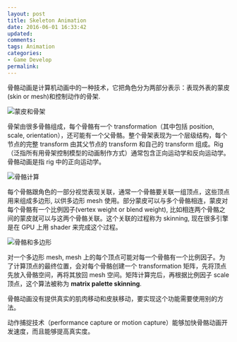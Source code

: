 ```yaml
---
layout: post
title: Skeleton Animation
date: 2016-06-01 16:33:42
updated:
comments:
tags: Animation
categories:
- Game Develop
permalink:
---
```

骨骼动画是计算机动画中的一种技术，它把角色分为两部分表示：表现外表的蒙皮(skin or mesh)和控制动作的骨架.

<!--more-->

![蒙皮和骨架](http://imgout.ph.126.net/50675181/Skin+26+Skeleton0Ahttp3A.jpg)

骨架由很多骨骼组成，每个骨骼有一个 transformation（其中包括 position, scale, orientation），还可能有一个父骨骼。整个骨架表现为一个层级结构，每个节点的完整 transform 由其父节点的 transform 和自己的 transform 组成。Rig（泛指所有用骨架控制模型的动画制作方式）通常包含正向运动学和反向运动学。骨骼动画是指 rig 中的正向运动学。

![骨骼计算](http://imgout.ph.126.net/50675182/Deriving+the+skeleton+wo.jpg)

每个骨骼跟角色的一部分视觉表现关联，通常一个骨骼要关联一组顶点，这些顶点用来组成多边形, 以供多边形 mesh 使用。部分蒙皮可以与多个骨骼相连，蒙皮对每个骨骼有一个比例因子(vertex weight or blend weight), 比如相连两个骨骼之间的蒙皮就可以与这两个骨骼关联。这个关联的过程称为 skinning, 现在很多引擎是在 GPU 上用 shader 来完成这个过程。

![骨骼和多边形](http://imgout.ph.126.net/50675195/Geometries+26+skeleton0A.jpg)

对一个多边形 mesh, mesh 上的每个顶点可能对每一个骨骼有一个比例因子。为了计算顶点的最终位置，会对每个骨骼创建一个 transformation 矩阵，先将顶点先放入骨骼空间，再将其放回 mesh 空间。矩阵计算完后，再根据比例因子 scale 顶点，这个算法被称为 **matrix palette skinning**.



骨骼动画没有提供真实的肌肉移动和皮肤移动，要实现这个功能需要使用别的方法。



动作捕捉技术（performance capture or motion capture）能够加快骨骼动画开发速度，而且能够提高真实度。
